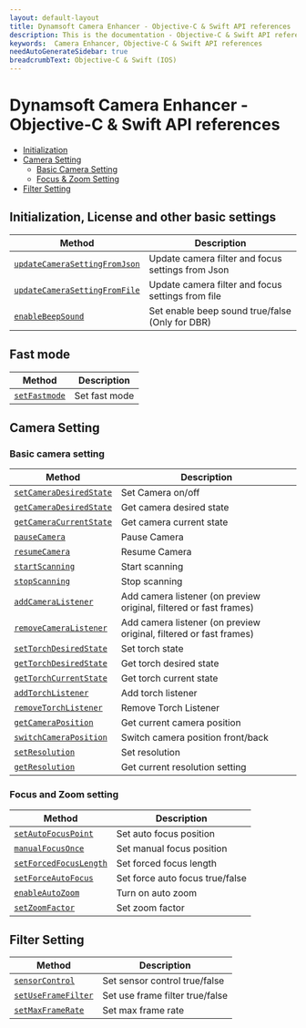 ```yaml
---
layout: default-layout
title: Dynamsoft Camera Enhancer - Objective-C & Swift API references
description: This is the documentation - Objective-C & Swift API references page of Dynamsoft Camera Enhancer.
keywords:  Camera Enhancer, Objective-C & Swift API references
needAutoGenerateSidebar: true
breadcrumbText: Objective-C & Swift (IOS)
---
```


# Dynamsoft Camera Enhancer - Objective-C & Swift API references

- [Initialization](#Initialization-License-and-other-basic-settings)
- [Camera Setting](#Camera-Setting)
    - [Basic Camera Setting](#Basic-camera-setting)
    - [Focus & Zoom Setting](#Focus-and-Zoom-setting)
- [Filter Setting](#Filter-Setting)
## Initialization, License and other basic settings

| Method | Description |
|-----------------|---------------|
| [`updateCameraSettingFromJson`]({{site.ios-basic-setting}}basic-settings.md#updateCameraSettingFromJson) | Update camera filter and focus settings from Json |
| [`updateCameraSettingFromFile`]({{site.ios-basic-setting}}basic-settings.md#updateCameraSettingFromFile) | Update camera filter and focus settings from file |
| [`enableBeepSound`]({{site.ios-basic-setting}}basic-settings.md#enableBeepSound) | Set enable beep sound true/false (Only for DBR) |

## Fast mode

| Method | Description |
|-----------------|---------------|
| [`setFastmode`]({{site.ios-basic-setting}}basic-settings.md#setFastmode) | Set fast mode |

## Camera Setting

### Basic camera setting

| Method | Description |
|-----------------|---------------|
| [`setCameraDesiredState`]({{site.ios-basic-setting}}basic-settings.md#getCameraCurrentState-getCameraDesireState-and-setCameraDesireState) | Set Camera on/off |
| [`getCameraDesiredState`]({{site.ios-basic-setting}}basic-settings.md#getCameraCurrentState-getCameraDesireState-and-setCameraDesireState) | Get camera desired state |
| [`getCameraCurrentState`]({{site.ios-basic-setting}}basic-settings.md#getCameraCurrentState-getCameraDesireState-and-setCameraDesireState) | Get camera current state |
| [`pauseCamera`]({{site.ios-basic-setting}}basic-settings.md#pauseCamera-and-resumeCamera) | Pause Camera |
| [`resumeCamera`]({{site.ios-basic-setting}}basic-settings.md#pauseCamera-and-resumeCamera) | Resume Camera |
| [`startScanning`]({{site.ios-basic-setting}}basic-settings.md#stopScanning-and-startScanning) | Start scanning |
| [`stopScanning`]({{site.ios-basic-setting}}basic-settings.md#stopScanning-and-startScanning) | Stop scanning |
| [`addCameraListener`]({{site.ios-basic-setting}}basic-settings.md#addCameraListener-and-removeCameraListener) | Add camera listener (on preview original, filtered or fast frames) | Add camera listener (on preview original, filtered or fast frames) |
| [`removeCameraListener`]({{site.ios-basic-setting}}basic-settings.md#addCameraListener-and-removeCameraListener) | Add camera listener (on preview original, filtered or fast frames) | Remove camera listener |
| [`setTorchDesiredState`]({{site.ios-basic-setting}}basic-settings.md#getTorchCurrentState-getTorchDesiredState-and-setTorchDesiredState) | Set torch state |
| [`getTorchDesiredState`]({{site.ios-basic-setting}}basic-settings.md#getTorchCurrentState-getTorchDesiredState-and-setTorchDesiredState) | Get torch desired state |
| [`getTorchCurrentState`]({{site.ios-basic-setting}}basic-settings.md#getTorchCurrentState-getTorchDesiredState-and-setTorchDesiredState) | Get torch current state |
| [`addTorchListener`]({{site.ios-basic-setting}}basic-settings.md#addTorchListener-and-removeTorchListener) | Add torch listener |
| [`removeTorchListener`]({{site.ios-basic-setting}}basic-settings.md#addTorchListener-and-removeTorchListener) | Remove Torch Listener |
| [`getCameraPosition`]({{site.ios-basic-setting}}basic-settings.md#getCameraPosition-and-switchCameraPosition) | Get current camera position |
| [`switchCameraPosition`]({{site.ios-basic-setting}}basic-settings.md#getCameraPosition-and-switchCameraPosition) | Switch camera position front/back |
| [`setResolution`]({{site.ios-basic-setting}}basic-settings.md#getResolution-and-setResolution) | Set resolution |
| [`getResolution`]({{site.ios-basic-setting}}basic-settings.md#getResolution-and-setResolution) | Get current resolution setting |

### Focus and Zoom setting

| Method | Description |
|-----------------|---------------|
| [`setAutoFocusPoint`]({{site.ios-zoom-setting}}zoom-focus.md#setAutoFocusPoint) | Set auto focus position |
| [`manualFocusOnce`]({{site.ios-zoom-setting}}zoom-focus.md#manualFocusOnce) | Set manual focus position |
| [`setForcedFocusLength`]({{site.ios-zoom-setting}}zoom-focus.md#setForcedFocusLength) | Set forced focus length |
| [`setForceAutoFocus`]({{site.ios-zoom-setting}}zoom-focus.md#setForceAutoFocus) | Set force auto focus true/false |
| [`enableAutoZoom`]({{site.ios-zoom-setting}}zoom-focus.md#enableAutoZoom) | Turn on auto zoom |
| [`setZoomFactor`]({{site.ios-zoom-setting}}zoom-focus.md#setZoomFactor) | Set zoom factor |

## Filter Setting

| Method | Description |
|-----------------|---------------|
| [`sensorControl`]({{site.ios-filter-setting}}filter.md#setSensorControl) | Set sensor control true/false |
| [`setUseFrameFilter`]({{site.ios-filter-setting}}filter.md#setUseFrameFilter) | Set use frame filter true/false |
| [`setMaxFrameRate`]({{site.ios-filter-setting}}filter.md#setMaxFrameRate) | Set max frame rate |